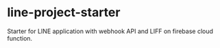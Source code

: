 # line-project-starter
Starter for LINE application with webhook API and LIFF on firebase cloud function.
